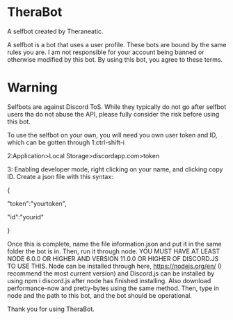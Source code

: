 # TheraBot
A selfbot created by Theraneatic.

A selfbot is a bot that uses a user profile. These bots are bound by the same rules you are. I am not responsible for your account being banned or otherwise modified by this bot. By using this bot, you agree to these terms.
# Warning
Selfbots are against Discord ToS. While they typically do not go after selfbot users tha do not abuse the API, please fully consider the risk before using this bot.

To use the selfbot on your own, you will need you own user token and ID, which can be gotten through
1:ctrl-shift-i

2:Application>Local Storage>discordapp.com>token

3: Enabling developer mode, right clicking on your name, and clicking copy ID. Create a json file with this syntax:

{

  "token":"yourtoken",

  "id":"yourid"

}

Once this is complete, name the file information.json and put it in the same folder the bot is in. Then, run it through node. YOU MUST HAVE AT LEAST NODE 6.0.0 OR HIGHER AND VERSION 11.0.0 OR HIGHER OF DISCORD.JS TO USE THIS. Node can be installed through here, https://nodejs.org/en/ (I recommend the most current version) and Discord.js can be installed by using npm i discord.js after node has finished installing. Also download performance-now and pretty-bytes using the same method. Then, type in node and the path to this bot, and the bot should be operational.

Thank you for using TheraBot. 
